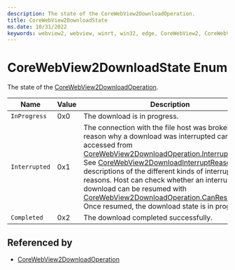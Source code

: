 ```yaml
---
description: The state of the CoreWebView2DownloadOperation.
title: CoreWebView2DownloadState
ms.date: 10/31/2022
keywords: webview2, webview, winrt, win32, edge, CoreWebView2, CoreWebView2Controller, browser control, edge html, CoreWebView2DownloadState
---
```


# CoreWebView2DownloadState Enum

The state of the [CoreWebView2DownloadOperation](corewebview2downloadoperation.md).

| Name |  Value | Description |
|--|--|--|
|`InProgress` | 0x0  |  The download is in progress.|
|`Interrupted` | 0x1  |  The connection with the file host was broken. The reason why a download was interrupted can accessed from [CoreWebView2DownloadOperation.InterruptReason](corewebview2downloadoperation.md#interruptreason). See [CoreWebView2DownloadInterruptReason](corewebview2downloadinterruptreason.md) for descriptions of the different kinds of interrupt reasons. Host can check whether an interrupted download can be resumed with [CoreWebView2DownloadOperation.CanResume](corewebview2downloadoperation.md#canresume). Once resumed, the download state is in progress.|
|`Completed` | 0x2  |  The download completed successfully.|


## Referenced by

- [CoreWebView2DownloadOperation](corewebview2downloadoperation.md)
